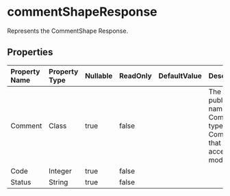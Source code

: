# **commentShapeResponse**

Represents the CommentShape Response. 

## **Properties**

| Property Name | Property Type | Nullable |  ReadOnly | DefaultValue | Description | 
| :- | :- | :- |:- |  :- | :- |
|Comment|Class|true|false |  |The class has a public property named Comment of type CommentShape that can be accessed and modified.|
|Code|Integer|true|false |  ||
|Status|String|true|false |  ||

